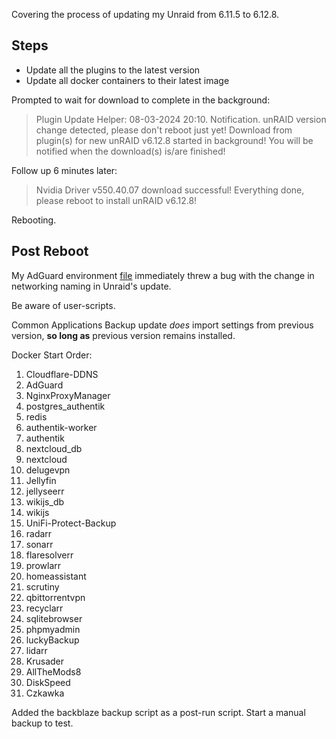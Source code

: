 Covering the process of updating my Unraid from 6.11.5 to 6.12.8.

## Steps

- Update all the plugins to the latest version
- Update all docker containers to their latest image

Prompted to wait for download to complete in the background:

> Plugin Update Helper: 08-03-2024 20:10. Notification. unRAID version change detected, please don't reboot just yet! Download from plugin(s) for new unRAID v6.12.8 started in background! You will be notified when the download(s) is/are finished!

Follow up 6 minutes later:

> Nvidia Driver v550.40.07 download successful! Everything done, please reboot to install unRAID v6.12.8!

Rebooting.

## Post Reboot

My AdGuard environment [file](https://github.com/adamzvolanek/DevRack/blob/main/docker-compose/core/adguard.env) immediately threw a bug with the change in networking naming in Unraid's update.

Be aware of user-scripts.

Common Applications Backup update *does* import settings from previous version, **so long as** previous version remains installed.

Docker Start Order:

1. Cloudflare-DDNS
2. AdGuard
3. NginxProxyManager
4. postgres_authentik
5. redis
6. authentik-worker
7. authentik
8. nextcloud_db
9. nextcloud
10. delugevpn
11. Jellyfin
12. jellyseerr
13. wikijs_db
14. wikijs
15. UniFi-Protect-Backup
16. radarr
17. sonarr
18. flaresolverr
19. prowlarr
20. homeassistant
21. scrutiny
22. qbittorrentvpn
23. recyclarr
24. sqlitebrowser
25. phpmyadmin
26. luckyBackup
27. lidarr
28. Krusader
29. AllTheMods8
30. DiskSpeed
31. Czkawka

Added the backblaze backup script as a post-run script. Start a manual backup to test.
